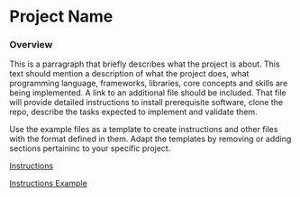 # Project Name

### Overview

This is a parragraph that briefly describes what the project is about. This text should mention a description of what the project does, what programming language, frameworks, libraries, core concepts and skills are being implemented. A link to an additional file should be included. That file will provide detailed instructions to install prerequisite software, clone the repo, describe the tasks expected to implement and validate them.

Use the example files as a template to create instructions and other files with the format defined in them. Adapt the templates by removing or adding sections pertaininc to your specific project.

[Instructions](./instructions.md)

[Instructions Example](./instructions_example.md)
